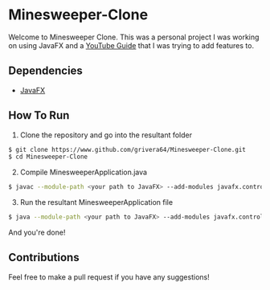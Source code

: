 # Minesweeper-Clone

Welcome to Minesweeper Clone. This was a personal project I was working on using JavaFX
and a [YouTube Guide](https://www.youtube.com/watch?v=JwcyxuKko_M) that I was trying to add features to.

## Dependencies
- [JavaFX](https://gluonhq.com/products/javafx/)

## How To Run
1. Clone the repository and go into the resultant folder
```bash
$ git clone https://www.github.com/grivera64/Minesweeper-Clone.git
$ cd Minesweeper-Clone
```

2. Compile MinesweeperApplication.java
```bash
$ javac --module-path <your path to JavaFX> --add-modules javafx.controls MinesweeperApplication.java
```

3. Run the resultant MinesweeperApplication file
```bash
$ java --module-path <your path to JavaFX> --add-modules javafx.controls MinesweeperApplication
```

And you're done!

## Contributions

Feel free to make a pull request if you have any suggestions!
